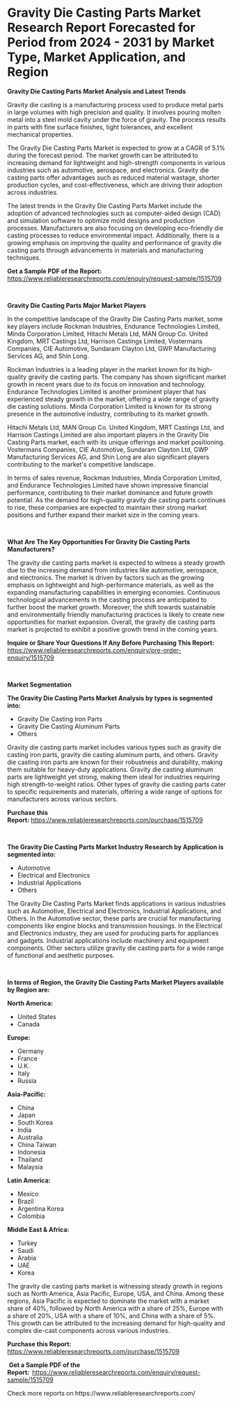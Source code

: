 <p><h1>Gravity Die Casting Parts Market Research Report Forecasted for Period from 2024 -  2031 by Market Type, Market Application, and Region</h1></p><p><strong>Gravity Die Casting Parts Market Analysis and Latest Trends</strong></p>
<p><p>Gravity die casting is a manufacturing process used to produce metal parts in large volumes with high precision and quality. It involves pouring molten metal into a steel mold cavity under the force of gravity. The process results in parts with fine surface finishes, tight tolerances, and excellent mechanical properties.</p><p>The Gravity Die Casting Parts Market is expected to grow at a CAGR of 5.1% during the forecast period. The market growth can be attributed to increasing demand for lightweight and high-strength components in various industries such as automotive, aerospace, and electronics. Gravity die casting parts offer advantages such as reduced material wastage, shorter production cycles, and cost-effectiveness, which are driving their adoption across industries.</p><p>The latest trends in the Gravity Die Casting Parts Market include the adoption of advanced technologies such as computer-aided design (CAD) and simulation software to optimize mold designs and production processes. Manufacturers are also focusing on developing eco-friendly die casting processes to reduce environmental impact. Additionally, there is a growing emphasis on improving the quality and performance of gravity die casting parts through advancements in materials and manufacturing techniques.</p></p>
<p><strong>Get a Sample PDF of the Report:&nbsp;</strong> <a href="https://www.reliableresearchreports.com/enquiry/request-sample/1515709">https://www.reliableresearchreports.com/enquiry/request-sample/1515709</a></p>
<p>&nbsp;</p>
<p><strong>Gravity Die Casting Parts Major Market Players</strong></p>
<p><p>In the competitive landscape of the Gravity Die Casting Parts market, some key players include Rockman Industries, Endurance Technologies Limited, Minda Corporation Limited, Hitachi Metals Ltd, MAN Group Co. United Kingdom, MRT Castings Ltd, Harrison Castings Limited, Vostermans Companies, CIE Automotive, Sundaram Clayton Ltd, GWP Manufacturing Services AG, and Shin Long.</p><p>Rockman Industries is a leading player in the market known for its high-quality gravity die casting parts. The company has shown significant market growth in recent years due to its focus on innovation and technology. Endurance Technologies Limited is another prominent player that has experienced steady growth in the market, offering a wide range of gravity die casting solutions. Minda Corporation Limited is known for its strong presence in the automotive industry, contributing to its market growth.</p><p>Hitachi Metals Ltd, MAN Group Co. United Kingdom, MRT Castings Ltd, and Harrison Castings Limited are also important players in the Gravity Die Casting Parts market, each with its unique offerings and market positioning. Vostermans Companies, CIE Automotive, Sundaram Clayton Ltd, GWP Manufacturing Services AG, and Shin Long are also significant players contributing to the market's competitive landscape.</p><p>In terms of sales revenue, Rockman Industries, Minda Corporation Limited, and Endurance Technologies Limited have shown impressive financial performance, contributing to their market dominance and future growth potential. As the demand for high-quality gravity die casting parts continues to rise, these companies are expected to maintain their strong market positions and further expand their market size in the coming years.</p></p>
<p>&nbsp;</p>
<p><strong>What Are The Key Opportunities For Gravity Die Casting Parts Manufacturers?</strong></p>
<p><p>The gravity die casting parts market is expected to witness a steady growth due to the increasing demand from industries like automotive, aerospace, and electronics. The market is driven by factors such as the growing emphasis on lightweight and high-performance materials, as well as the expanding manufacturing capabilities in emerging economies. Continuous technological advancements in the casting process are anticipated to further boost the market growth. Moreover, the shift towards sustainable and environmentally friendly manufacturing practices is likely to create new opportunities for market expansion. Overall, the gravity die casting parts market is projected to exhibit a positive growth trend in the coming years.</p></p>
<p><strong>Inquire or Share Your Questions If Any Before Purchasing This Report:</strong> <a href="https://www.reliableresearchreports.com/enquiry/pre-order-enquiry/1515709">https://www.reliableresearchreports.com/enquiry/pre-order-enquiry/1515709</a></p>
<p>&nbsp;</p>
<p><strong>Market Segmentation</strong></p>
<p><strong>The Gravity Die Casting Parts Market Analysis by types is segmented into:</strong></p>
<p><ul><li>Gravity Die Casting Iron Parts</li><li>Gravity Die Casting Aluminum Parts</li><li>Others</li></ul></p>
<p><p>Gravity die casting parts market includes various types such as gravity die casting iron parts, gravity die casting aluminum parts, and others. Gravity die casting iron parts are known for their robustness and durability, making them suitable for heavy-duty applications. Gravity die casting aluminum parts are lightweight yet strong, making them ideal for industries requiring high strength-to-weight ratios. Other types of gravity die casting parts cater to specific requirements and materials, offering a wide range of options for manufacturers across various sectors.</p></p>
<p><strong>Purchase this Report:&nbsp;</strong><a href="https://www.reliableresearchreports.com/purchase/1515709">https://www.reliableresearchreports.com/purchase/1515709</a></p>
<p>&nbsp;</p>
<p><strong>The Gravity Die Casting Parts Market Industry Research by Application is segmented into:</strong></p>
<p><ul><li>Automotive</li><li>Electrical and Electronics</li><li>Industrial Applications</li><li>Others</li></ul></p>
<p><p>The Gravity Die Casting Parts Market finds applications in various industries such as Automotive, Electrical and Electronics, Industrial Applications, and Others. In the Automotive sector, these parts are crucial for manufacturing components like engine blocks and transmission housings. In the Electrical and Electronics industry, they are used for producing parts for appliances and gadgets. Industrial applications include machinery and equipment components. Other sectors utilize gravity die casting parts for a wide range of functional and aesthetic purposes.</p></p>
<p>&nbsp;</p>
<p><strong>In terms of Region, the Gravity Die Casting Parts Market Players available by Region are:</strong></p>
<p>
    <p> <strong> North America: </strong>
        <ul>
            <li>United States</li>
            <li>Canada</li>
        </ul>
        </p> 
    <p> <strong> Europe: </strong>
        <ul>
            <li>Germany</li>
            <li>France</li>
            <li>U.K.</li>
            <li>Italy</li>
            <li>Russia</li>
        </ul>
        </p> 
    <p> <strong> Asia-Pacific: </strong>
        <ul>
            <li>China</li>
            <li>Japan</li>
            <li>South Korea</li>
            <li>India</li>
            <li>Australia</li>
            <li>China Taiwan</li>
            <li>Indonesia</li>
            <li>Thailand</li>
            <li>Malaysia</li>
        </ul>
        </p> 
    <p> <strong> Latin America: </strong>
        <ul>
            <li>Mexico</li>
            <li>Brazil</li>
            <li>Argentina Korea</li>
            <li>Colombia</li>
        </ul>
        </p> 
    <p> <strong> Middle East & Africa: </strong>
        <ul>
            <li>Turkey</li>
            <li>Saudi</li>
            <li>Arabia</li>
            <li>UAE</li>
            <li>Korea</li>
        </ul>
    </p>
    </p>
<p><p>The gravity die casting parts market is witnessing steady growth in regions such as North America, Asia Pacific, Europe, USA, and China. Among these regions, Asia Pacific is expected to dominate the market with a market share of 40%, followed by North America with a share of 25%, Europe with a share of 20%, USA with a share of 10%, and China with a share of 5%. This growth can be attributed to the increasing demand for high-quality and complex die-cast components across various industries.</p></p>
<p><strong>Purchase this Report: </strong><a href="https://www.reliableresearchreports.com/purchase/1515709">https://www.reliableresearchreports.com/purchase/1515709</a></p>
<p>&nbsp;<strong>Get a Sample PDF of the Report:&nbsp;&nbsp;</strong><a href="https://www.reliableresearchreports.com/enquiry/request-sample/1515709">https://www.reliableresearchreports.com/enquiry/request-sample/1515709</a></p>
<p><strong></strong></p>
<p>Check more reports on https://www.reliableresearchreports.com/</p>